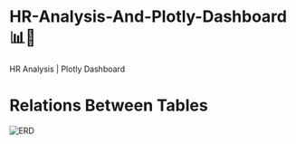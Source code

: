 # HR-Analysis-And-Plotly-Dashboard📊🥰
HR Analysis | Plotly Dashboard
# Relations Between Tables
![ERD](https://github.com/modyehab810/HR-Analysis-Plotly-Dash/assets/114261123/4d7527bb-0955-471c-9d02-4125d58dbad7)


